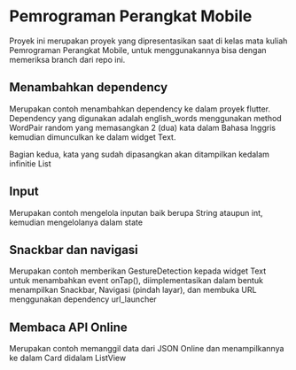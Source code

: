 # Pemrograman Perangkat Mobile

Proyek ini merupakan proyek yang dipresentasikan saat di kelas mata kuliah Pemrograman Perangkat Mobile, untuk menggunakannya bisa dengan memeriksa branch dari repo ini.

## Menambahkan dependency

Merupakan contoh menambahkan dependency ke dalam proyek flutter. Dependency yang digunakan adalah english_words menggunakan method WordPair random yang memasangkan 2 (dua) kata dalam Bahasa Inggris kemudian dimunculkan ke dalam widget Text.

Bagian kedua, kata yang sudah dipasangkan akan ditampilkan kedalam infinitie List

## Input

Merupakan contoh mengelola inputan baik berupa String ataupun int, kemudian mengelolanya dalam state

## Snackbar dan navigasi

Merupakan contoh memberikan GestureDetection kepada widget Text untuk menambahkan event onTap(), diimplementasikan dalam bentuk menampilkan Snackbar, Navigasi (pindah layar), dan membuka URL menggunakan dependency url_launcher

## Membaca API Online

Merupakan contoh memanggil data dari JSON Online dan menampilkannya ke dalam Card didalam ListView